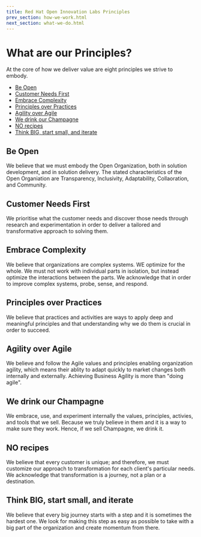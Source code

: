 ```yaml
---
title: Red Hat Open Innovation Labs Principles
prev_section: how-we-work.html
next_section: what-we-do.html
---
```


What are our Principles?
===========

At the core of how we deliver value are eight principles we strive to embody.
-  [Be Open](#be-open)
-  [Customer Needs First](#customer-needs)
-  [Embrace Complexity](#embrace-complexity)
-  [Principles over Practices](#princples-practices)
-  [Agility over Agile](#agility-agile)
-  [We drink our Champagne](#champagne)
-  [NO recipes](#no-recipes)
-  [Think BIG, start small, and iterate](#think-big)

<a name="be-open"></a>Be Open
--------------------------
We believe that we must embody the Open Organization, both in solution development, and in solution delivery. The stated characteristics of the Open Organiation are Transparency, Inclusivity, Adaptability, Collaoration, and Community.

<a name="customer-needs"></a>Customer Needs First
--------------------------
We prioritise what the customer needs and discover those needs through research and experimentation in order to deliver a tailored and transformative approach to solving them.

<a name="embrace-complexity"></a>Embrace Complexity
--------------------------
We believe that organizations are complex systems. WE optimize for the whole. We must not work with individual parts in isolation, but instead optimize the interactions between the parts. We acknowledge that in order to improve complex systems, probe, sense, and respond.

<a name="principles-practices"></a>Principles over Practices
--------------------------
We believe that practices and activities are ways to apply deep and meaningful principles and that understanding why we do them is crucial in order to succeed.

<a name="agility-agile"></a>Agility over Agile
--------------------------
We believe and follow the Agile values and principles enabling organization agility, which means their ablity to adapt quickly to market changes both internally and externally. Achieving Business Agility is more than "doing agile".

<a name="champagne"></a>We drink our Champagne
--------------------------
We embrace, use, and experiment internally the values, principles, activies, and tools that we sell. Because we truly believe in them and it is a way to make sure they work. Hence, if we sell Champagne, we drink it.

<a name="no-recipes"></a>NO recipes
--------------------------
We believe that every customer is unique; and therefore, we must customize our approach to transformation for each client's particular needs. We acknowledge that transformation is a journey, not a plan or a destination.

<a name="think-big"></a>Think BIG, start small, and iterate
--------------------------
We believe that every big journey starts with a step and it is sometimes the hardest one. We look for making this step as easy as possible to take with a big part of the organization and create momentum from there.
